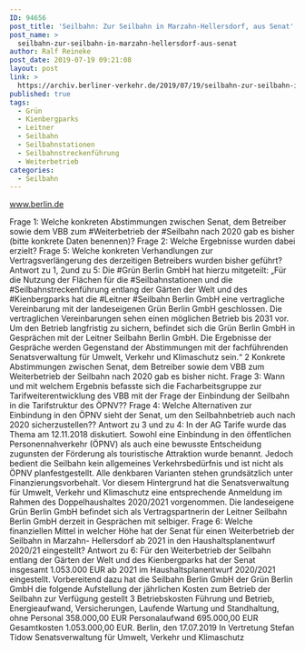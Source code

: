 ```yaml
---
ID: 94656
post_title: 'Seilbahn: Zur Seilbahn in Marzahn-Hellersdorf, aus Senat'
post_name: >
  seilbahn-zur-seilbahn-in-marzahn-hellersdorf-aus-senat
author: Ralf Reineke
post_date: 2019-07-19 09:21:08
layout: post
link: >
  https://archiv.berliner-verkehr.de/2019/07/19/seilbahn-zur-seilbahn-in-marzahn-hellersdorf-aus-senat/
published: true
tags:
  - Grün
  - Kienbergparks
  - Leitner
  - Seilbahn
  - Seilbahnstationen
  - Seilbahnstreckenführung
  - Weiterbetrieb
categories:
  - Seilbahn
---
```

www.berlin.de

Frage 1:
Welche konkreten Abstimmungen zwischen Senat, dem Betreiber sowie dem VBB zum #Weiterbetrieb der
#Seilbahn nach 2020 gab es bisher (bitte konkrete Daten benennen)?
Frage 2:
Welche Ergebnisse wurden dabei erzielt?
Frage 5:
Welche konkreten Verhandlungen zur Vertragsverlängerung des derzeitigen Betreibers wurden bisher geführt?
Antwort zu 1, 2und zu 5:
Die #Grün Berlin GmbH hat hierzu mitgeteilt:
„Für die Nutzung der Flächen für die #Seilbahnstationen und die #Seilbahnstreckenführung
entlang der Gärten der Welt und des #Kienbergparks hat die #Leitner #Seilbahn Berlin GmbH
eine vertragliche Vereinbarung mit der landeseigenen Grün Berlin GmbH geschlossen. Die
vertraglichen Vereinbarungen sehen einen möglichen Betrieb bis 2031 vor. Um den Betrieb
langfristig zu sichern, befindet sich die Grün Berlin GmbH in Gesprächen mit der
Leitner Seilbahn Berlin GmbH.
Die Ergebnisse der Gespräche werden Gegenstand der Abstimmungen mit der fachführenden
Senatsverwaltung für Umwelt, Verkehr und Klimaschutz sein.“
2
Konkrete Abstimmungen zwischen Senat, dem Betreiber sowie dem VBB zum Weiterbetrieb
der Seilbahn nach 2020 gab es bisher nicht.
Frage 3:
Wann und mit welchem Ergebnis befasste sich die Facharbeitsgruppe zur Tarifweiterentwicklung des VBB
mit der Frage der Einbindung der Seilbahn in die Tarifstruktur des ÖPNV??
Frage 4:
Welche Alternativen zur Einbindung in den ÖPNV sieht der Senat, um den Seilbahnbetrieb auch nach 2020
sicherzustellen??
Antwort zu 3 und zu 4:
In der AG Tarife wurde das Thema am 12.11.2018 diskutiert. Sowohl eine Einbindung in
den öffentlichen Personennahverkehr (ÖPNV) als auch eine bewusste Entscheidung zugunsten
der Förderung als touristische Attraktion wurde benannt. Jedoch bedient die Seilbahn
kein allgemeines Verkehrsbedürfnis und ist nicht als ÖPNV planfestgestellt. Alle
denkbaren Varianten stehen grundsätzlich unter Finanzierungsvorbehalt.
Vor diesem Hintergrund hat die Senatsverwaltung für Umwelt, Verkehr und Klimaschutz
eine entsprechende Anmeldung im Rahmen des Doppelhaushaltes 2020/2021 vorgenommen.
Die landeseigene Grün Berlin GmbH befindet sich als Vertragspartnerin der Leitner Seilbahn
Berlin GmbH derzeit in Gesprächen mit selbiger.
Frage 6:
Welche finanziellen Mittel in welcher Höhe hat der Senat für einen Weiterbetrieb der Seilbahn in Marzahn-
Hellersdorf ab 2021 in den Haushaltsplanentwurf 2020/21 eingestellt?
Antwort zu 6:
Für den Weiterbetrieb der Seilbahn entlang der Gärten der Welt und des Kienbergparks
hat der Senat insgesamt 1.053.000 EUR ab 2021 im Haushaltsplanentwurf 2020/2021
eingestellt. Vorbereitend dazu hat die Seilbahn Berlin GmbH der Grün Berlin GmbH die
folgende Aufstellung der jährlichen Kosten zum Betrieb der Seilbahn zur Verfügung gestellt
3
Betriebskosten
Führung und Betrieb, Energieaufwand,
Versicherungen, Laufende Wartung und
Standhaltung, ohne Personal
358.000,00 EUR
Personalaufwand 695.000,00 EUR
Gesamtkosten 1.053.000,00 EUR.
Berlin, den 17.07.2019
In Vertretung
Stefan Tidow
Senatsverwaltung für
Umwelt, Verkehr und Klimaschutz